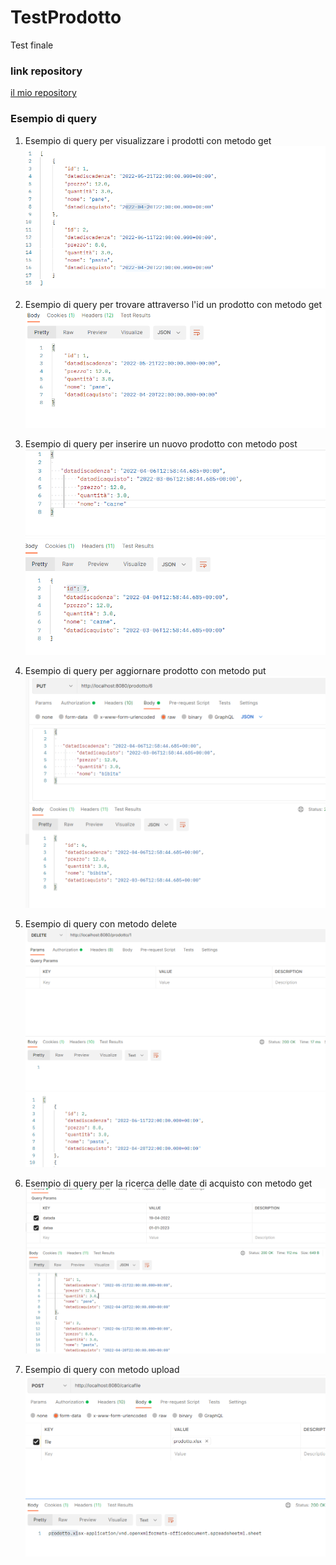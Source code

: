 # TestProdotto
Test finale

### link repository
[il mio repository]( https://github.com/Desire1912/TestProdotto.git)



### Esempio di query

1. Esempio di query per visualizzare i prodotti con metodo get
   ![figure](img/leggi%20tutti%20i%20prodotti.png "Esempio di query per visualizzare i prodotti con metodo get")

2. Esempio di query per trovare attraverso l'id un prodotto con metodo get
   ![figure](img/get%20by%20id.png "Esempio di getbyid")

3. Esempio di query per inserire un nuovo prodotto con metodo post
![figure](img/inserisci%20un%20nuovo%20prodotto.png "Esempio di post")

4. Esempio di query per aggiornare prodotto con metodo put 
![figure](img/aggiorna%20prodotto.png "Esempio di put")

5. Esempio di query  con metodo delete
![figure](img/delete.png "Esempio di una delete di un file")
![figure](img/delete2.png "Esempio di una delete di un file")

6. Esempio di query per la ricerca delle date di acquisto  con metodo get
![figure](img/data.png "Esempio di  ricerca delle data di acquisto con metodo get")

7. Esempio di query  con metodo upload
![figure](img/carica%20file.png "Esempio di upload di un file")
